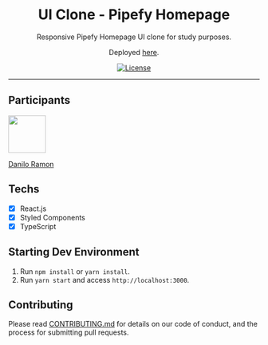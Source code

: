 <h1 align="center">
UI Clone - Pipefy Homepage
</h1>

<p align="center">Responsive Pipefy Homepage UI clone for study purposes.</p>
<p align="center">Deployed <a href="https://layout-clone-ui-pipefy.netlify.app/">here</a>.</p>

<p align="center">
  <a href="https://opensource.org/licenses/MIT">
    <img src="https://img.shields.io/github/license/rocketseat/youtube-clone-dropbox-menu?color=%236633cc&logo=mit" alt="License">
  </a>
</p>

<hr>

## Participants

[<img src="https://avatars3.githubusercontent.com/u/25010021?s=400&u=a2df8e8482ebb4d98e21b110290b5276bc98aff5&v=4" width="75px;"/>](https://github.com/daniloras)

[Danilo Ramon](https://github.com/daniloras)

## Techs

- [x] React.js
- [x] Styled Components
- [x] TypeScript

## Starting Dev Environment

1. Run `npm install` or `yarn install`.<br />
2. Run `yarn start` and access `http://localhost:3000`.<br />

## Contributing

Please read [CONTRIBUTING.md](CONTRIBUTING.md) for details on our code of conduct, and the process for submitting pull requests.